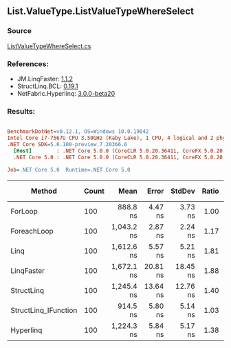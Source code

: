 ﻿## List.ValueType.ListValueTypeWhereSelect

### Source
[ListValueTypeWhereSelect.cs](../LinqBenchmarks/List/ValueType/ListValueTypeWhereSelect.cs)

### References:
- JM.LinqFaster: [1.1.2](https://www.nuget.org/packages/JM.LinqFaster/1.1.2)
- StructLinq.BCL: [0.19.1](https://www.nuget.org/packages/StructLinq.BCL/0.19.1)
- NetFabric.Hyperlinq: [3.0.0-beta20](https://www.nuget.org/packages/NetFabric.Hyperlinq/3.0.0-beta20)

### Results:
``` ini

BenchmarkDotNet=v0.12.1, OS=Windows 10.0.19042
Intel Core i7-7567U CPU 3.50GHz (Kaby Lake), 1 CPU, 4 logical and 2 physical cores
.NET Core SDK=5.0.100-preview.7.20366.6
  [Host]        : .NET Core 5.0.0 (CoreCLR 5.0.20.36411, CoreFX 5.0.20.36411), X64 RyuJIT
  .NET Core 5.0 : .NET Core 5.0.0 (CoreCLR 5.0.20.36411, CoreFX 5.0.20.36411), X64 RyuJIT

Job=.NET Core 5.0  Runtime=.NET Core 5.0  

```
|               Method | Count |       Mean |    Error |   StdDev | Ratio | RatioSD |  Gen 0 | Gen 1 | Gen 2 | Allocated | CacheMisses/Op | BranchMispredictions/Op |
|--------------------- |------ |-----------:|---------:|---------:|------:|--------:|-------:|------:|------:|----------:|---------------:|------------------------:|
|              ForLoop |   100 |   888.8 ns |  4.47 ns |  3.73 ns |  1.00 |    0.00 |      - |     - |     - |         - |              0 |                       0 |
|          ForeachLoop |   100 | 1,043.2 ns |  2.87 ns |  2.24 ns |  1.17 |    0.01 |      - |     - |     - |         - |              0 |                       0 |
|                 Linq |   100 | 1,612.6 ns |  5.57 ns |  5.21 ns |  1.81 |    0.01 | 0.1335 |     - |     - |     280 B |              3 |                       1 |
|           LinqFaster |   100 | 1,672.1 ns | 20.81 ns | 18.45 ns |  1.88 |    0.02 | 2.4433 |     - |     - |    5112 B |              5 |                       2 |
|           StructLinq |   100 | 1,245.4 ns | 13.64 ns | 12.76 ns |  1.40 |    0.01 |      - |     - |     - |         - |              0 |                       1 |
| StructLinq_IFunction |   100 |   914.5 ns |  5.80 ns |  5.14 ns |  1.03 |    0.01 |      - |     - |     - |         - |              0 |                       0 |
|            Hyperlinq |   100 | 1,224.3 ns |  5.84 ns |  5.17 ns |  1.38 |    0.01 |      - |     - |     - |         - |              0 |                       1 |
